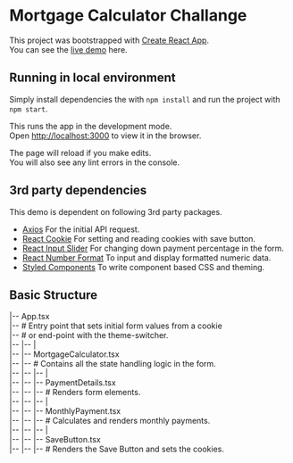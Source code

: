 # Mortgage Calculator Challange

This project was bootstrapped with [Create React App](https://github.com/facebook/create-react-app).\
You can see the [live demo](https://ebuyuran.github.io/mortgage-calculator/) here.

## Running in local environment

Simply install dependencies the with `npm install` and run the project with `npm start`.

This runs the app in the development mode.\
Open [http://localhost:3000](http://localhost:3000) to view it in the browser.

The page will reload if you make edits.\
You will also see any lint errors in the console.

## 3rd party dependencies

This demo is dependent on following 3rd party packages.

* [Axios](https://www.npmjs.com/package/axios)
For the initial API request.
* [React Cookie](https://www.npmjs.com/package/react-cookie)
For setting and reading cookies with save button.
* [React Input Slider](https://www.npmjs.com/package/react-input-slider)
For changing down payment percentage in the form.
* [React Number Format](https://www.npmjs.com/package/react-number-format)
To input and display formatted numeric data.
* [Styled Components](https://styled-components.com/)
To write component based CSS and theming.

## Basic Structure

|-- App.tsx\
|-- # Entry point that sets initial form values from a cookie\
|-- # or end-point with the theme-switcher.\
|-- |-- |\
|-- |-- MortgageCalculator.tsx\
|-- |-- # Contains all the state handling logic in the form.\
|-- |-- |-- |\
|-- |-- |-- PaymentDetails.tsx\
|-- |-- |-- # Renders form elements.\
|-- |-- |-- |\
|-- |-- |-- MonthlyPayment.tsx\
|-- |-- |-- # Calculates and renders monthly payments.\
|-- |-- |-- |\
|-- |-- |-- SaveButton.tsx\
|-- |-- |-- # Renders the Save Button and sets the cookies.
